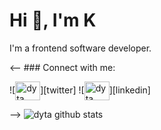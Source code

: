 # Hi 👋, I'm K

I'm a frontend software developer.

<-- ### Connect with me:


![<img align="center" src="https://cdn.jsdelivr.net/npm/simple-icons@3.0.1/icons/twitter.svg" alt="dyta" height="30" width="40" />][twitter]
![<img align="center" src="https://cdn.jsdelivr.net/npm/simple-icons@3.0.1/icons/linkedin.svg" alt="dyta" height="30" width="40" />][linkedin]

-->
![dyta github stats](https://github-readme-stats.vercel.app/api?username=dyta&show_icons=true&count_private=true&theme=vue-dark)
